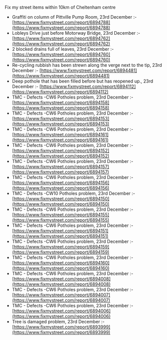 Fix my street items within 10km of Cheltenham centre

<!-- fix_marker starts -->

- Graffiti on column of Pittville Pump Room, 23rd December :- [https://www.fixmystreet.com/report/6894788](https://www.fixmystreet.com/report/6894788)
- Lobleys Drive just before Motorway Bridge, 23rd December :- [https://www.fixmystreet.com/report/6894762](https://www.fixmystreet.com/report/6894762)
- 2 blocked drains full of leaves, 23rd December :- [https://www.fixmystreet.com/report/6894760](https://www.fixmystreet.com/report/6894760)
- Re-cycling rubbish has been strewn along the verge next to the tip, 23rd December :- [https://www.fixmystreet.com/report/6894481](https://www.fixmystreet.com/report/6894481)
- Deep pothole that has been filled before but has reopened up., 23rd December :- [https://www.fixmystreet.com/report/6894112](https://www.fixmystreet.com/report/6894112)
- TMC - Defects -CW6 Potholes  problem, 23rd December :- [https://www.fixmystreet.com/report/6894158](https://www.fixmystreet.com/report/6894158)
- TMC - Defects -CW6 Potholes  problem, 23rd December :- [https://www.fixmystreet.com/report/6894153](https://www.fixmystreet.com/report/6894153)
- TMC - Defects -CW6 Potholes  problem, 23rd December :- [https://www.fixmystreet.com/report/6894161](https://www.fixmystreet.com/report/6894161)
- TMC - Defects -CW6 Potholes  problem, 23rd December :- [https://www.fixmystreet.com/report/6894152](https://www.fixmystreet.com/report/6894152)
- TMC - Defects -CW6 Potholes  problem, 23rd December :- [https://www.fixmystreet.com/report/6894157](https://www.fixmystreet.com/report/6894157)
- TMC - Defects -CW6 Potholes  problem, 23rd December :- [https://www.fixmystreet.com/report/6894156](https://www.fixmystreet.com/report/6894156)
- TMC - Defects -CW10 Potholes problem, 23rd December :- [https://www.fixmystreet.com/report/6894150](https://www.fixmystreet.com/report/6894150)
- TMC - Defects -CW6 Potholes  problem, 23rd December :- [https://www.fixmystreet.com/report/6894155](https://www.fixmystreet.com/report/6894155)
- TMC - Defects -CW6 Potholes  problem, 23rd December :- [https://www.fixmystreet.com/report/6894151](https://www.fixmystreet.com/report/6894151)
- TMC - Defects -CW6 Potholes  problem, 23rd December :- [https://www.fixmystreet.com/report/6894159](https://www.fixmystreet.com/report/6894159)
- TMC - Defects -CW6 Potholes  problem, 23rd December :- [https://www.fixmystreet.com/report/6894160](https://www.fixmystreet.com/report/6894160)
- TMC - Defects -CW6 Potholes  problem, 23rd December :- [https://www.fixmystreet.com/report/6894008](https://www.fixmystreet.com/report/6894008)
- TMC - Defects -CW6 Potholes  problem, 23rd December :- [https://www.fixmystreet.com/report/6894007](https://www.fixmystreet.com/report/6894007)
- TMC - Defects -CW6 Potholes  problem, 23rd December :- [https://www.fixmystreet.com/report/6894006](https://www.fixmystreet.com/report/6894006)
- Tree is damaged problem, 23rd December :- [https://www.fixmystreet.com/report/6893999](https://www.fixmystreet.com/report/6893999)

<!-- fix_marker ends -->